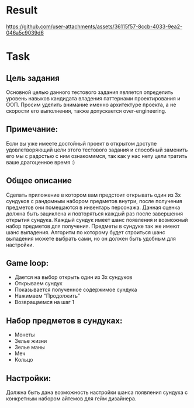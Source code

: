 # Result

https://github.com/user-attachments/assets/36115f57-8ccb-4033-9ea2-046a5c9039d6

# Task
## Цель задания
Основной целью данного тестового задания является определить уровень навыков кандидата владения паттернами проектирования и ООП. 
Просим уделить внимание именно архитектуре проекта, а не скорости его выполнения, также допускается over-engineering.

## Примечание:
Если вы уже имеете достойный проект в открытом доступе удовлетворяющий цели этого тестового задания и способный заменить его мы с радостью с ним ознакомимся, так как у нас нету цели тратить ваше драгоценное время :)

## Общее описание
Сделать приложение в котором вам предстоит открывать один из 3х сундуков с рандомным набором предметов внутри, после получения предметов они помещаются в инвентарь персонажа. Данная сценка должна быть зациклена и повторяться каждый раз после завершения открытия сундука.
Каждый сундук имеет шанс появления и возможный набор предметов для получения. Предметы в сундуке так же имеют шанс выпадения. Алгоритм по которому будет строиться шанс выпадения можете выбрать сами, но он должен быть удобным для настройки.

## Game loop:
- Дается на выбор открыть один из 3х сундуков
- Открываем сундук
- Показывается полученное содержимое сундука
- Нажимаем “Продолжить”
- Возвращаемся на шаг 1

## Набор предметов в сундуках:
- Монеты
- Зелье жизни
- Зелье маны
- Меч
- Кольцо

## Настройки:
Должна быть дана возможность настройки шанса появления сундука с конкретным набором айтемов для гейм дизайнера.
